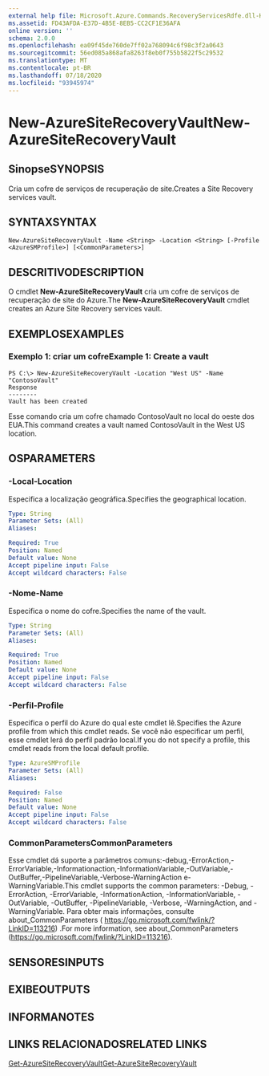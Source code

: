 ```yaml
---
external help file: Microsoft.Azure.Commands.RecoveryServicesRdfe.dll-Help.xml
ms.assetid: FD43AFDA-E37D-4B5E-8EB5-CC2CF1E36AFA
online version: ''
schema: 2.0.0
ms.openlocfilehash: ea09f45de760de7ff02a768094c6f98c3f2a0643
ms.sourcegitcommit: 56ed085a868afa8263f8eb0f755b5822f5c29532
ms.translationtype: MT
ms.contentlocale: pt-BR
ms.lasthandoff: 07/18/2020
ms.locfileid: "93945974"
---
```

# <span data-ttu-id="6c233-101">New-AzureSiteRecoveryVault</span><span class="sxs-lookup"><span data-stu-id="6c233-101">New-AzureSiteRecoveryVault</span></span>

## <span data-ttu-id="6c233-102">Sinopse</span><span class="sxs-lookup"><span data-stu-id="6c233-102">SYNOPSIS</span></span>
<span data-ttu-id="6c233-103">Cria um cofre de serviços de recuperação de site.</span><span class="sxs-lookup"><span data-stu-id="6c233-103">Creates a Site Recovery services vault.</span></span>

## <span data-ttu-id="6c233-104">SYNTAX</span><span class="sxs-lookup"><span data-stu-id="6c233-104">SYNTAX</span></span>

```
New-AzureSiteRecoveryVault -Name <String> -Location <String> [-Profile <AzureSMProfile>] [<CommonParameters>]
```

## <span data-ttu-id="6c233-105">DESCRITIVO</span><span class="sxs-lookup"><span data-stu-id="6c233-105">DESCRIPTION</span></span>
<span data-ttu-id="6c233-106">O cmdlet **New-AzureSiteRecoveryVault** cria um cofre de serviços de recuperação de site do Azure.</span><span class="sxs-lookup"><span data-stu-id="6c233-106">The **New-AzureSiteRecoveryVault** cmdlet creates an Azure Site Recovery services vault.</span></span>

## <span data-ttu-id="6c233-107">EXEMPLOS</span><span class="sxs-lookup"><span data-stu-id="6c233-107">EXAMPLES</span></span>

### <span data-ttu-id="6c233-108">Exemplo 1: criar um cofre</span><span class="sxs-lookup"><span data-stu-id="6c233-108">Example 1: Create a vault</span></span>
```
PS C:\> New-AzureSiteRecoveryVault -Location "West US" -Name "ContosoVault" 
Response
--------
Vault has been created
```

<span data-ttu-id="6c233-109">Esse comando cria um cofre chamado ContosoVault no local do oeste dos EUA.</span><span class="sxs-lookup"><span data-stu-id="6c233-109">This command creates a vault named ContosoVault in the West US location.</span></span>

## <span data-ttu-id="6c233-110">OS</span><span class="sxs-lookup"><span data-stu-id="6c233-110">PARAMETERS</span></span>

### <span data-ttu-id="6c233-111">-Local</span><span class="sxs-lookup"><span data-stu-id="6c233-111">-Location</span></span>
<span data-ttu-id="6c233-112">Especifica a localização geográfica.</span><span class="sxs-lookup"><span data-stu-id="6c233-112">Specifies the geographical location.</span></span>

```yaml
Type: String
Parameter Sets: (All)
Aliases: 

Required: True
Position: Named
Default value: None
Accept pipeline input: False
Accept wildcard characters: False
```

### <span data-ttu-id="6c233-113">-Nome</span><span class="sxs-lookup"><span data-stu-id="6c233-113">-Name</span></span>
<span data-ttu-id="6c233-114">Especifica o nome do cofre.</span><span class="sxs-lookup"><span data-stu-id="6c233-114">Specifies the name of the vault.</span></span>

```yaml
Type: String
Parameter Sets: (All)
Aliases: 

Required: True
Position: Named
Default value: None
Accept pipeline input: False
Accept wildcard characters: False
```

### <span data-ttu-id="6c233-115">-Perfil</span><span class="sxs-lookup"><span data-stu-id="6c233-115">-Profile</span></span>
<span data-ttu-id="6c233-116">Especifica o perfil do Azure do qual este cmdlet lê.</span><span class="sxs-lookup"><span data-stu-id="6c233-116">Specifies the Azure profile from which this cmdlet reads.</span></span>
<span data-ttu-id="6c233-117">Se você não especificar um perfil, esse cmdlet lerá do perfil padrão local.</span><span class="sxs-lookup"><span data-stu-id="6c233-117">If you do not specify a profile, this cmdlet reads from the local default profile.</span></span>

```yaml
Type: AzureSMProfile
Parameter Sets: (All)
Aliases: 

Required: False
Position: Named
Default value: None
Accept pipeline input: False
Accept wildcard characters: False
```

### <span data-ttu-id="6c233-118">CommonParameters</span><span class="sxs-lookup"><span data-stu-id="6c233-118">CommonParameters</span></span>
<span data-ttu-id="6c233-119">Esse cmdlet dá suporte a parâmetros comuns:-debug,-ErrorAction,-ErrorVariable,-Informationaction,-InformationVariable,-OutVariable,-OutBuffer,-PipelineVariable,-Verbose-WarningAction e-WarningVariable.</span><span class="sxs-lookup"><span data-stu-id="6c233-119">This cmdlet supports the common parameters: -Debug, -ErrorAction, -ErrorVariable, -InformationAction, -InformationVariable, -OutVariable, -OutBuffer, -PipelineVariable, -Verbose, -WarningAction, and -WarningVariable.</span></span> <span data-ttu-id="6c233-120">Para obter mais informações, consulte about_CommonParameters ( https://go.microsoft.com/fwlink/?LinkID=113216) .</span><span class="sxs-lookup"><span data-stu-id="6c233-120">For more information, see about_CommonParameters (https://go.microsoft.com/fwlink/?LinkID=113216).</span></span>

## <span data-ttu-id="6c233-121">SENSORES</span><span class="sxs-lookup"><span data-stu-id="6c233-121">INPUTS</span></span>

## <span data-ttu-id="6c233-122">EXIBE</span><span class="sxs-lookup"><span data-stu-id="6c233-122">OUTPUTS</span></span>

## <span data-ttu-id="6c233-123">INFORMA</span><span class="sxs-lookup"><span data-stu-id="6c233-123">NOTES</span></span>

## <span data-ttu-id="6c233-124">LINKS RELACIONADOS</span><span class="sxs-lookup"><span data-stu-id="6c233-124">RELATED LINKS</span></span>

[<span data-ttu-id="6c233-125">Get-AzureSiteRecoveryVault</span><span class="sxs-lookup"><span data-stu-id="6c233-125">Get-AzureSiteRecoveryVault</span></span>](./Get-AzureSiteRecoveryVault.md)


